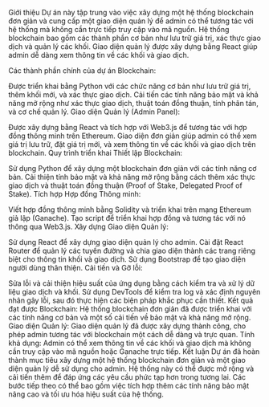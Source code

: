 Giới thiệu
Dự án này tập trung vào việc xây dựng một hệ thống blockchain đơn giản và cung cấp một giao diện quản lý để admin có thể tương tác với hệ thống mà không cần trực tiếp truy cập vào mã nguồn. Hệ thống blockchain bao gồm các thành phần cơ bản như lưu trữ giá trị, xác thực giao dịch và quản lý các khối. Giao diện quản lý được xây dựng bằng React giúp admin dễ dàng xem thông tin về các khối và giao dịch.

Các thành phần chính của dự án
Blockchain:

Được triển khai bằng Python với các chức năng cơ bản như lưu trữ giá trị, thêm khối mới, và xác thực giao dịch.
Cải tiến các tính năng bảo mật và khả năng mở rộng như xác thực giao dịch, thuật toán đồng thuận, tính phân tán, và cơ chế quản lý.
Giao diện Quản lý (Admin Panel):

Được xây dựng bằng React và tích hợp với Web3.js để tương tác với hợp đồng thông minh trên Ethereum.
Giao diện đơn giản giúp admin có thể xem giá trị lưu trữ, đặt giá trị mới, và xem thông tin về các khối và giao dịch trên blockchain.
Quy trình triển khai
Thiết lập Blockchain:

Sử dụng Python để xây dựng một blockchain đơn giản với các tính năng cơ bản.
Cải thiện tính bảo mật và khả năng mở rộng bằng cách thêm xác thực giao dịch và thuật toán đồng thuận (Proof of Stake, Delegated Proof of Stake).
Tích hợp Hợp đồng Thông minh:

Viết hợp đồng thông minh bằng Solidity và triển khai trên mạng Ethereum giả lập (Ganache).
Tạo script để triển khai hợp đồng và tương tác với nó thông qua Web3.js.
Xây dựng Giao diện Quản lý:

Sử dụng React để xây dựng giao diện quản lý cho admin.
Cài đặt React Router để quản lý các tuyến đường và chia giao diện thành các trang riêng biệt cho thông tin khối và giao dịch.
Sử dụng Bootstrap để tạo giao diện người dùng thân thiện.
Cải tiến và Gỡ lỗi:

Sửa lỗi và cải thiện hiệu suất của ứng dụng bằng cách kiểm tra và xử lý dữ liệu giao dịch và khối.
Sử dụng DevTools để kiểm tra log và xác định nguyên nhân gây lỗi, sau đó thực hiện các biện pháp khắc phục cần thiết.
Kết quả đạt được
Blockchain: Hệ thống blockchain đơn giản đã được triển khai với các tính năng cơ bản và một số cải tiến về bảo mật và khả năng mở rộng.
Giao diện Quản lý: Giao diện quản lý đã được xây dựng thành công, cho phép admin tương tác với blockchain một cách dễ dàng và trực quan.
Tính khả dụng: Admin có thể xem thông tin về các khối và giao dịch mà không cần truy cập vào mã nguồn hoặc Ganache trực tiếp.
Kết luận
Dự án đã hoàn thành mục tiêu xây dựng một hệ thống blockchain đơn giản và một giao diện quản lý dễ sử dụng cho admin. Hệ thống này có thể được mở rộng và cải tiến thêm để đáp ứng các yêu cầu phức tạp hơn trong tương lai. Các bước tiếp theo có thể bao gồm việc tích hợp thêm các tính năng bảo mật nâng cao và tối ưu hóa hiệu suất của hệ thống.
